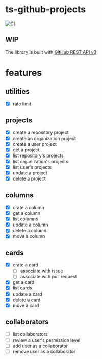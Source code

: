 # ts-github-projects

[![CI][github-actions-image]][github-actions-link]

[github-actions-image]: https://github.com/9sako6/ts-github-projects/workflows/CI/badge.svg
[github-actions-link]: https://github.com/9sako6/ts-github-projects/actions?query=workflow%3ACI

## WIP

The library is built with [GitHub REST API v3](https://developer.github.com/v3/projects/)

# features

## utilities

- [x] rate limit

## projects

- [x] create a repository project
- [x] create an organization project
- [x] create a user project
- [x] get a project
- [x] list repository's projects
- [x] list organization's projects
- [x] list user's projects
- [x] update a project
- [x] delete a project

## columns

- [x] crate a column
- [x] get a column
- [x] list columns
- [x] update a column
- [x] delete a column
- [x] move a column

## cards

- [x] crate a card
  - [ ] associate with issue
  - [ ] associate with pull request
- [x] get a card
- [x] list cards
- [x] update a card
- [x] delete a card
- [x] move a card

## collaborators

- [ ] list collaborators
- [ ] review a user's permission level
- [ ] add user as a collaborator
- [ ] remove user as a collaborator
